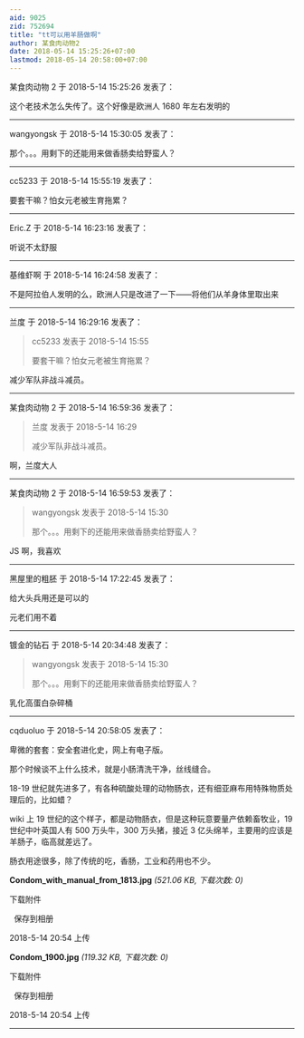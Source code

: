 ```yaml
---
aid: 9025
zid: 752694
title: "tt可以用羊肠做啊"
author: 某食肉动物2
date: 2018-05-14 15:25:26+07:00
lastmod: 2018-05-14 20:58:00+07:00
---
```


某食肉动物 2 于 2018-5-14 15:25:26 发表了：

这个老技术怎么失传了。这个好像是欧洲人 1680 年左右发明的

---

wangyongsk 于 2018-5-14 15:30:05 发表了：

那个。。。用剩下的还能用来做香肠卖给野蛮人？

---

cc5233 于 2018-5-14 15:55:19 发表了：

要套干嘛？怕女元老被生育拖累？

---

Eric.Z 于 2018-5-14 16:23:16 发表了：

听说不太舒服

---

基维虾啊 于 2018-5-14 16:24:58 发表了：

不是阿拉伯人发明的么，欧洲人只是改进了一下——将他们从羊身体里取出来

---

兰度 于 2018-5-14 16:29:16 发表了：

> cc5233 发表于 2018-5-14 15:55
>
> 要套干嘛？怕女元老被生育拖累？

减少军队非战斗减员。

---

某食肉动物 2 于 2018-5-14 16:59:36 发表了：

> 兰度 发表于 2018-5-14 16:29
>
> 减少军队非战斗减员。

啊，兰度大人

---

某食肉动物 2 于 2018-5-14 16:59:53 发表了：

> wangyongsk 发表于 2018-5-14 15:30
>
> 那个。。。用剩下的还能用来做香肠卖给野蛮人？

JS 啊，我喜欢

---

黑屋里的粗胚 于 2018-5-14 17:22:45 发表了：

给大头兵用还是可以的

元老们用不着

---

镀金的钻石 于 2018-5-14 20:34:48 发表了：

> wangyongsk 发表于 2018-5-14 15:30
>
> 那个。。。用剩下的还能用来做香肠卖给野蛮人？

乳化高蛋白杂碎桶

---

cqduoluo 于 2018-5-14 20:58:05 发表了：

卑微的套套：安全套进化史，网上有电子版。

那个时候谈不上什么技术，就是小肠清洗干净，丝线缝合。

18-19 世纪就先进多了，有各种硫酸处理的动物肠衣，还有细亚麻布用特殊物质处理后的，比如蜡？

wiki 上 19 世纪的这个样子，都是动物肠衣，但是这种玩意要量产依赖畜牧业，19 世纪中叶英国人有 500 万头牛，300 万头猪，接近 3 亿头绵羊，主要用的应该是羊肠子，临高就差远了。

肠衣用途很多，除了传统的吃，香肠，工业和药用也不少。

**Condom_with_manual_from_1813.jpg** _(521.06 KB, 下载次数: 0)_

下载附件

&nbsp;
保存到相册

2018-5-14 20:54 上传

**Condom_1900.jpg** _(119.32 KB, 下载次数: 0)_

下载附件

&nbsp;
保存到相册

2018-5-14 20:54 上传

---
